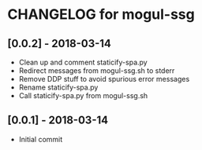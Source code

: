 # CHANGELOG for mogul-ssg

## [0.0.2] - 2018-03-14

- Clean up and comment staticify-spa.py
- Redirect messages from mogul-ssg.sh to stderr
- Remove DDP stuff to avoid spurious error messages
- Rename staticify-spa.py
- Call staticify-spa.py from mogul-ssg.sh

## [0.0.1] - 2018-03-14

- Initial commit
